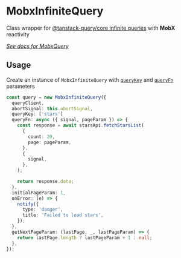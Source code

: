 # MobxInfiniteQuery  

Class wrapper for [@tanstack-query/core infinite queries](https://tanstack.com/query/latest/docs/framework/react/guides/infinite-queries) with **MobX** reactivity  

[_See docs for MobxQuery_](/api/MobxQuery)  



## Usage  

Create an instance of `MobxInfiniteQuery` with [`queryKey`](https://tanstack.com/query/latest/docs/framework/react/guides/query-keys) and [`queryFn`](https://tanstack.com/query/latest/docs/framework/react/guides/query-functions) parameters

```ts
const query = new MobxInfiniteQuery({
  queryClient,
  abortSignal: this.abortSignal,
  queryKey: ['stars']
  queryFn: async ({ signal, pageParam }) => {
    const response = await starsApi.fetchStarsList(
      {
        count: 20,
        page: pageParam,
      },
      {
        signal,
      },
    );

    return response.data;
  },
  initialPageParam: 1,
  onError: (e) => {
    notify({
      type: 'danger',
      title: 'Failed to load stars',
    });
  },
  getNextPageParam: (lastPage, _, lastPageParam) => {
    return lastPage.length ? lastPageParam + 1 : null;
  },
});  
```  
